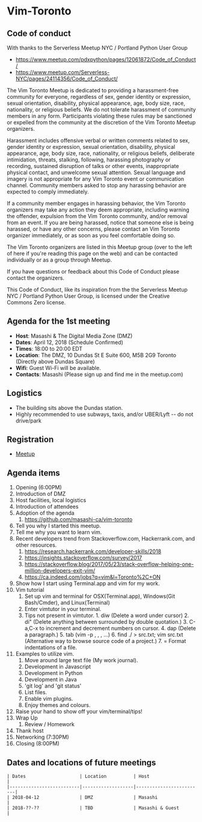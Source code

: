 # Vim-Toronto

## Code of conduct

With thanks to the Serverless Meetup NYC / Portland Python User Group

- https://www.meetup.com/pdxpython/pages/12061872/Code_of_Conduct/
- https://www.meetup.com/Serverless-NYC/pages/24114356/Code_of_Conduct/

The Vim Toronto Meetup is dedicated to providing a harassment-free community for everyone, regardless of sex, gender identity or expression, sexual orientation, disability, physical appearance, age, body size, race, nationality, or religious beliefs. We do not tolerate harassment of community members in any form. Participants violating these rules may be sanctioned or expelled from the community at the discretion of the Vim Toronto Meetup organizers.

Harassment includes offensive verbal or written comments related to sex, gender identity or expression, sexual orientation, disability, physical appearance, age, body size, race, nationality, or religious beliefs, deliberate intimidation, threats, stalking, following, harassing photography or recording, sustained disruption of talks or other events, inappropriate physical contact, and unwelcome sexual attention. Sexual language and imagery is not appropriate for any Vim Toronto event or communication channel. Community members asked to stop any harassing behavior are expected to comply immediately.

If a community member engages in harassing behavior, the Vim Toronto organizers may take any action they deem appropriate, including warning the offender, expulsion from the Vim Toronto community, and/or removal from an event. If you are being harassed, notice that someone else is being harassed, or have any other concerns, please contact an Vim Toronto organizer immediately, or as soon as you feel comfortable doing so.

The Vim Toronto organizers are listed in this Meetup group (over to the left of here if you're reading this page on the web) and can be contacted individually or as a group through Meetup.

If you have questions or feedback about this Code of Conduct please contact the organizers.

This Code of Conduct, like its inspiration from the the Serverless Meetup NYC / Portland Python User Group, is licensed under the Creative Commons Zero license.

## Agenda for the 1st meeting

- **Host**: 		Masashi & The Digital Media Zone (DMZ)
- **Dates**: 		April 12, 2018 (Schedule Confirmed)
- **Times**: 		18:00 to 20:00 EDT
- **Location**: The DMZ, 10 Dundas St E Suite 600, M5B 2G9 Toronto (Directly above Dundas Square)
- **Wifi**: 		Guest Wi-Fi will be available.
- **Contacts**: Masashi (Please sign up and find me in the meetup.com)

## Logistics

- The building sits above the Dundas station.
- Highly recommended to use subways, taxis, and/or UBER/Lyft -- do not drive/park

## Registration

- [Meetup](https://www.meetup.com/Toronto-Vim/)

## Agenda items

1. Opening (6:00PM)
1. Introduction of DMZ
1. Host facilities, local logistics
1. Introduction of attendees
1. Adoption of the agenda
   1. https://github.com/masashi-ca/vim-toronto
1. Tell you why I started this meetup.
1. Tell me why you want to learn vim.
1. Recent developers trend from Stackoverflow.com, Hackerrank.com, and other resources.
   1. https://research.hackerrank.com/developer-skills/2018
   1. https://insights.stackoverflow.com/survey/2017
	 1. https://stackoverflow.blog/2017/05/23/stack-overflow-helping-one-million-developers-exit-vim/
	 1. https://ca.indeed.com/jobs?q=vim&l=Toronto%2C+ON
1. Show how I start using Terminal.app and vim for my work.
1. Vim tutorial
   1. Set up vim and terminal for OSX(Terminal.app), Windows(Git Bash/Cmder), and Linux(Terminal)
   1. Enter vimtutor in your terminal.
   1. Tips not present in vimtutor.
	 		1. diw (Delete a word under cursor)
	 		2. di" (Delete anything between surrounded by double quotation.)
	 		3. C-a,C-x to increment and decrement numbers on cursor.
	 		4. dap (Delete a paragraph.)
	 		5. tab (vim -p <FILE1>, <FILE2>, <FILE3>, ...)
	 		6. find ./ > src.txt; vim src.txt (Alternative way to browse source code of a project.)
	 		7. = Format indentations of a file.
1. Examples to utilize vim.
	 1. Move around large text file (My work journal).
	 1. Development in Javascript
	 1. Development in Python
	 1. Development in Java
   1. 'git log' and 'git status'
   1. List files.
   1. Enable vim plugins.
   1. Enjoy themes and colours.
1. Raise your hand to show off your vim/terminal/tips!
1. Wrap Up
   1. Review / Homework
1. Thank host
1. Networking (7:30PM)
1. Closing (8:00PM)

## Dates and locations of future meetings

	| Dates                    | Location          | Host                    |
	|--------------------------|-------------------|-------------------------|
	| 2018-04-12               | DMZ               | Masashi                 |
	| 2018-??-??               | TBD               | Masashi & Guest         |

